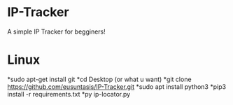 # IP-Tracker
A simple IP Tracker for begginers!

# Linux
*sudo apt-get install git
*cd Desktop (or what u want)
*git clone https://github.com/eusuntasis/IP-Tracker.git
*sudo apt install python3
*pip3 install -r requirements.txt
*py ip-locator.py
